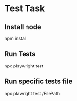# Test Task

## Install node

npm install

## Run Tests

npx playwright test

## Run specific tests file

npx plawright test /FilePath

